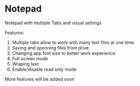 # Notepad
Notepad with multiple Tabs and visual settings

Features:
1. Multiple tabs allow to work with many text files at one time.
2. Saving and openning files from drive.
3. Changing app font size to better work experience.
4. Full screen mode
5. Wraping text
6. Enable/disable read only mode

More features will be added soon
